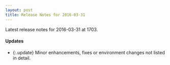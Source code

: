 ```yaml
---
layout: post
title: Release Notes for 2016-03-31
---
```


Latest release notes for 2016-03-31 at 1703.

<div class='updates' markdown='1'>

#### Updates

- {:.update} Minor enhancements, fixes or environment changes not listed in detail.

</div>


